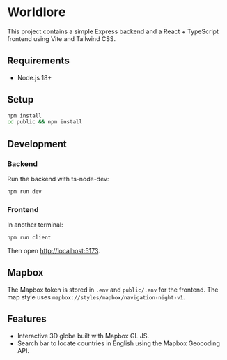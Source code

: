 # Worldlore

This project contains a simple Express backend and a React + TypeScript frontend using Vite and Tailwind CSS.

## Requirements
- Node.js 18+

## Setup

```bash
npm install
cd public && npm install
```

## Development

### Backend
Run the backend with ts-node-dev:
```bash
npm run dev
```

### Frontend
In another terminal:
```bash
npm run client
```

Then open [http://localhost:5173](http://localhost:5173).

## Mapbox
The Mapbox token is stored in `.env` and `public/.env` for the frontend. The map style uses `mapbox://styles/mapbox/navigation-night-v1`.

## Features
- Interactive 3D globe built with Mapbox GL JS.
- Search bar to locate countries in English using the Mapbox Geocoding API.
